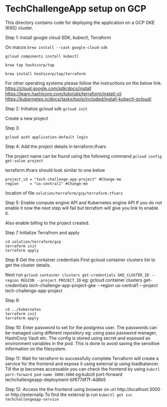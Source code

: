 # TechChallengeApp setup on GCP

This directory contains code for deploying the application on a GCP GKE (K8S) cluster.

Step 1: Install google cloud SDK, kubectl, Terraform

On macos
```brew install --cask google-cloud-sdk```

```gcloud components install kubectl```

```brew tap hashicorp/tap``` 

```brew install hashicorp/tap/terraform```


For other operating systems please follow the instructions on the below link.
https://cloud.google.com/sdk/docs/install
https://learn.hashicorp.com/tutorials/terraform/install-cli
https://kubernetes.io/docs/tasks/tools/included/install-kubectl-gcloud/


Step 2: Initialize gcloud sdk
```gcloud init```

Create a new project

Step 3: 

```gcloud auth application-default login```

Step 4: Add the project details in terraform.tfvars

The project name can be found using the following command 
```gcloud config get-value project```

terraform.tfvars should look similar to one below

```
project_id = "tech-challenge-app-project" #Change-me
region     = "us-central1" #Change-me
```
location of file ```solution/terraform/gcp/terraform.tfvars```

Step 5: Enable compute engine API and Kubernetes engine API
If you do not enable it now the next step will fail but terrafom will give you link to enable it.

Also enable billing to the project created.

Step 7 Initialize Terrafrom and apply
```
cd solution/terraform/gcp
terraform init
terraform apply
```
Step 8 Get the container credentials
First gcloud container clusters list to get the cluster details.

Next run ```gcloud container clusters get-credentials GKE_CLUSTER_ID --region REGION --project PROJECT_ID```
eg: gcloud container clusters get-credentials tech-challenge-app-project-gke --region us-central1 --project tech-challenge-app-project

Step 9:
```
cd ../kubernetes
terraform init
terraform apply
```
Step 10:
Enter password to set for the postgress user. The passwords can be managed using different repository eg: using pass password manager, HashiCorp Vault etc.
The config is stored using secret and exposed as environment variables in the pod. This is done to avoid saving the sensitive information on the filesystem. 

Step 11: 
Wait for terraform to successfully complete
Terraform will create a service for the frontend and expose it using external ip using loadbalancer.
Till the ip becomes accessable you can check the frontend by using ```kubctl port-forward pod-name 3000:3000```
eg:kubctl port-forward techchallengeapp-deployment-bf677df7f-4d8b5

Step 12:
Access the the frontend using browser on url http://localhost:3000 or http://externalip
To find the external ip run ```kubectl get svc techchallengeapp-service```
